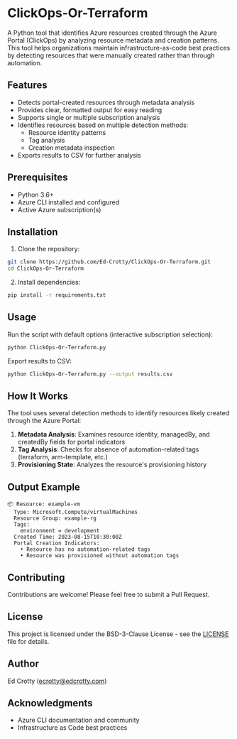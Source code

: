 # ClickOps-Or-Terraform

A Python tool that identifies Azure resources created through the Azure Portal (ClickOps) by analyzing resource metadata and creation patterns. This tool helps organizations maintain infrastructure-as-code best practices by detecting resources that were manually created rather than through automation.

## Features

- Detects portal-created resources through metadata analysis
- Provides clear, formatted output for easy reading
- Supports single or multiple subscription analysis
- Identifies resources based on multiple detection methods:
  - Resource identity patterns
  - Tag analysis
  - Creation metadata inspection
- Exports results to CSV for further analysis

## Prerequisites

- Python 3.6+
- Azure CLI installed and configured
- Active Azure subscription(s)

## Installation

1. Clone the repository:
```bash
git clone https://github.com/Ed-Crotty/ClickOps-Or-Terraform.git
cd ClickOps-Or-Terraform
```

2. Install dependencies:
```bash
pip install -r requirements.txt
```

## Usage

Run the script with default options (interactive subscription selection):
```bash
python ClickOps-Or-Terraform.py
```

Export results to CSV:
```bash
python ClickOps-Or-Terraform.py --output results.csv
```

## How It Works

The tool uses several detection methods to identify resources likely created through the Azure Portal:

1. **Metadata Analysis**: Examines resource identity, managedBy, and createdBy fields for portal indicators
2. **Tag Analysis**: Checks for absence of automation-related tags (terraform, arm-template, etc.)
3. **Provisioning State**: Analyzes the resource's provisioning history

## Output Example

```
📦 Resource: example-vm
  Type: Microsoft.Compute/virtualMachines
  Resource Group: example-rg
  Tags:
    environment = development
  Created Time: 2023-08-15T10:30:00Z
  Portal Creation Indicators:
    • Resource has no automation-related tags
    • Resource was provisioned without automation tags
```

## Contributing

Contributions are welcome! Please feel free to submit a Pull Request.

## License

This project is licensed under the BSD-3-Clause License - see the [LICENSE](LICENSE) file for details.

## Author

Ed Crotty (ecrotty@edcrotty.com)

## Acknowledgments

- Azure CLI documentation and community
- Infrastructure as Code best practices
